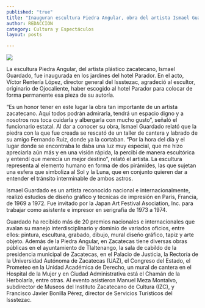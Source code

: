 ```yaml
---
published: "true"
title: "Inauguran escultura Piedra Angular, obra del artista Ismael Guardado"
author: REDACCION
category: Cultura y Espectáculos
layout: posts

---
```


![](http://i.imgur.com/TmL7VG6m.jpg)

La escultura Piedra Angular, del artista plástico zacatecano, Ismael Guardado, fue inaugurada en los jardines del hotel Parador.
En el acto, Víctor Rentería López, director general del Issstezac, agradeció al escultor, originario de Ojocaliente, haber escogido al hotel Parador para colocar de forma permanente esa pieza de su autoría.

“Es un honor tener en este lugar la obra tan importante de un artista zacatecano. Aquí todos podrán admirarla, tendrá un espacio digno y a nosotros nos toca cuidarla y albergarla con mucho gusto”, señaló el funcionario estatal.
Al dar a conocer su obra, Ismael Guardado relató que la piedra con la que fue creada se rescató de un taller de cantera y labrado de su amigo Fernando Ruiz, donde ya la cortaban. 
“Por la hora del día y el lugar donde se encontraba le daba una luz muy especial, que me hizo apreciarla aún más y en una visión rápida, la percibí de manera escultórica y entendí que merecía un mejor destino”, relató el artista.
La escultura representa al elemento humano en forma de dos pirámides, las que sujetan una esfera que simboliza al Sol y la Luna, que en conjunto quieren dar a entender el tránsito interminable de ambos astros.

Ismael Guardado es un artista reconocido nacional e internacionalmente, realizó estudios de diseño gráfico y técnicas de impresión en París, Francia, de 1969 a 1972. Fue invitado por la Japan Art Festival Asociation, Inc. para
trabajar como asistente e impresor en serigrafía de 1973 a 1974.

Guardado ha recibido más de 20 premios nacionales e internacionales que avalan su manejo interdisciplinario y dominio de variados oficios, entre ellos: pintura, escultura, grabado, dibujo, mural diseño gráfico, tapiz y arte objeto.
Además de la Piedra Angular, en Zacatecas tiene diversas obras públicas en el ayuntamiento de Tlaltenango, la sala de cabildo de la presidencia municipal de Zacatecas, en el Palacio de Justicia, la Rectoría de la Universidad Autónoma de Zacatecas (UAZ), el Congreso del Estado, el Prometeo en la Unidad Académica de Derecho, un mural de cantera en el Hospital de la Mujer y en Ciudad Administrativa está el Chamán de la Herbolaría, entre otras.
Al evento asistieron Manuel Meza Montalvo, subdirector de Museos del Instituto Zacatecano de Cultura (IZC), y Francisco Javier Bonilla Pérez, director de Servicios Turísticos del Issstezac.
